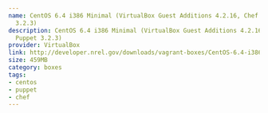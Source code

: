 ```yaml
---
name: CentOS 6.4 i386 Minimal (VirtualBox Guest Additions 4.2.16, Chef 11.6.0, Puppet
  3.2.3)
description: CentOS 6.4 i386 Minimal (VirtualBox Guest Additions 4.2.16, Chef 11.6.0,
  Puppet 3.2.3)
provider: VirtualBox
link: http://developer.nrel.gov/downloads/vagrant-boxes/CentOS-6.4-i386-v20130731.box
size: 459MB
category: boxes
tags:
- centos
- puppet
- chef
---
```

